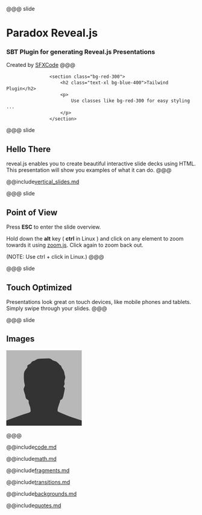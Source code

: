 @@@ slide
# Paradox Reveal.js
### SBT Plugin for generating Reveal.js Presentations

Created by [SFXCode](https://github.com/sfxcode)
@@@

```raw
				<section class="bg-red-300">
					<h2 class="text-xl bg-blue-400">Tailwind Plugin</h2>
					<p>
						Use classes like bg-red-300 for easy styling ...
					</p>
				</section>
```

@@@ slide
## Hello There
reveal.js enables you to create beautiful interactive slide decks using HTML. This presentation will show you examples of what it can do.
@@@

@@include[vertical_slides.md](includes/vertical_slides.md)

@@@ slide
## Point of View
Press **ESC** to enter the slide overview.

Hold down the **alt** key ( **ctrl** in Linux ) and click on any element to zoom towards it using [zoom.js](http://lab.hakim.se/zoom-js"). Click again to zoom back out.

(NOTE: Use ctrl + click in Linux.)
@@@

@@@ slide
## Touch Optimized
Presentations look great on touch devices, like mobile phones and tablets. Simply swipe through your slides.
@@@

@@@ slide
## Images
![bio](images/bio-photo.jpg)

@@@



@@include[code.md](includes/code.md)

@@include[math.md](includes/math.md)

@@include[fragments.md](includes/fragments.md)

@@include[transitions.md](includes/transitions.md)

@@include[backgrounds.md](includes/backgrounds.md)

@@include[quotes.md](includes/quotes.md)

